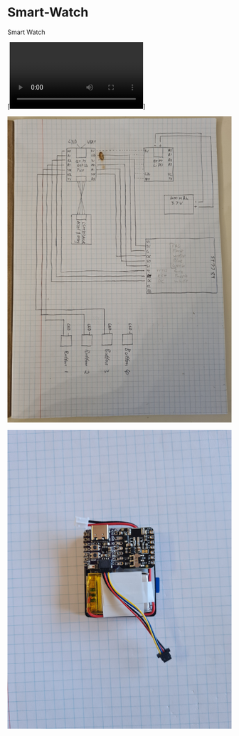 # Smart-Watch
Smart Watch 


[![Watch the video](assets/vid1.mp4)]

![](assets/diagram.jpg)

![](assets/img2.jpg)
